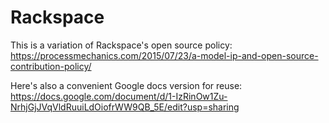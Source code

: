 # Rackspace
This is a variation of Rackspace's open source policy:
https://processmechanics.com/2015/07/23/a-model-ip-and-open-source-contribution-policy/

Here's also a convenient Google docs version for reuse:
https://docs.google.com/document/d/1-IzRinOw1Zu-NrhjGjJVqVldRuuiLdOiofrWW9QB_5E/edit?usp=sharing
